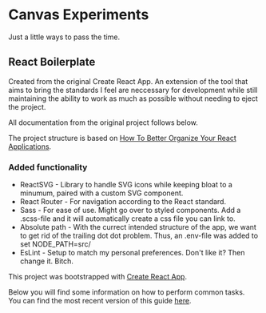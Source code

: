 # Canvas Experiments

Just a little ways to pass the time.

## React Boilerplate

Created from the original Create React App. An extension of the tool that aims to bring the standards I feel are neccessary for development while still maintaining the ability to work as much as possible without needing to eject the project.

All documentation from the original project follows below.

The project structure is based on [How To Better Organize Your React Applications](https://medium.com/@alexmngn/how-to-better-organize-your-react-applications-2fd3ea1920f1).

### Added functionality

- ReactSVG - Library to handle SVG icons while keeping bloat to a minumum, paired with a custom SVG component.
- React Router - For navigation according to the React standard.
- Sass - For ease of use. Might go over to styled components. Add a .scss-file and it will automatically create a css file you can link to.
- Absolute path - With the currect intended structure of the app, we want to get rid of the trailing dot dot problem. Thus, an .env-file was added to set NODE_PATH=src/
- EsLint - Setup to match my personal preferences. Don't like it? Then change it. Bitch.

This project was bootstrapped with [Create React App](https://github.com/facebookincubator/create-react-app).

Below you will find some information on how to perform common tasks.<br>
You can find the most recent version of this guide [here](https://github.com/facebookincubator/create-react-app/blob/master/packages/react-scripts/template/README.md).
